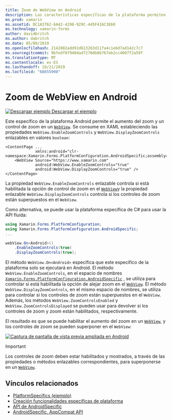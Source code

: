 ```yaml
---
title: Zoom de WebView en Android
description: Las características específicas de la plataforma permiten consumir funcionalidad que solo está disponible en una plataforma específica, sin necesidad de implementar representadores o efectos personalizados. En este artículo se explica cómo consumir el específico de la plataforma Android que habilita el zoom en un WebView.
ms.prod: xamarin
ms.assetid: DC1A3762-6A42-4298-929C-445F416C3E60
ms.technology: xamarin-forms
author: davidbritch
ms.author: dabritch
ms.date: 05/09/2019
ms.openlocfilehash: 2142882add91d613263d11fa4c1e6d7ad142c7c7
ms.sourcegitcommit: 9bfedf07940dad7270db86767eb2cc4007f2a59f
ms.translationtype: MT
ms.contentlocale: es-ES
ms.lasthandoff: 10/21/2019
ms.locfileid: "68655998"
---
```

# <a name="webview-zoom-on-android"></a>Zoom de WebView en Android

[![Descargar ejemplo](~/media/shared/download.png) Descargar el ejemplo](https://docs.microsoft.com/samples/xamarin/xamarin-forms-samples/userinterface-platformspecifics)

Este específico de la plataforma Android permite el aumento del zoom y un control de zoom en un [`WebView`](xref:Xamarin.Forms.WebView). Se consume en XAML estableciendo las propiedades `WebView.EnableZoomControls` y `WebView.DisplayZoomControls` enlazables en valores `boolean`:

```xaml
<ContentPage ...
             xmlns:android="clr-namespace:Xamarin.Forms.PlatformConfiguration.AndroidSpecific;assembly=Xamarin.Forms.Core">
    <WebView Source="https://www.xamarin.com"
             android:WebView.EnableZoomControls="true"
             android:WebView.DisplayZoomControls="true" />
</ContentPage>
```

La propiedad `WebView.EnableZoomControls` enlazable controla si está habilitada la opción de control de zoom en el [`WebView`](xref:Xamarin.Forms.WebView)y la propiedad enlazable `WebView.DisplayZoomControls` controla si los controles de zoom están superpuestos en el `WebView`.

Como alternativa, se puede usar la plataforma específica de C# para usar la API fluida:

```csharp
using Xamarin.Forms.PlatformConfiguration;
using Xamarin.Forms.PlatformConfiguration.AndroidSpecific;
...

webView.On<Android>()
    .EnableZoomControls(true)
    .DisplayZoomControls(true);
```

El método `WebView.On<Android>` especifica que este específico de la plataforma solo se ejecutará en Android. El método `WebView.EnableZoomControls`, en el espacio de nombres [`Xamarin.Forms.PlatformConfiguration.AndroidSpecific`](xref:Xamarin.Forms.PlatformConfiguration.AndroidSpecific) , se utiliza para controlar si está habilitada la opción de alejar zoom en el [`WebView`](xref:Xamarin.Forms.WebView). El método `WebView.DisplayZoomControls`, en el mismo espacio de nombres, se utiliza para controlar si los controles de zoom están superpuestos en el `WebView`. Además, los métodos `WebView.ZoomControlsEnabled` y `WebView.ZoomControlsDisplayed` se pueden usar para devolver si los controles de zoom y zoom están habilitados, respectivamente.

El resultado es que se puede habilitar el aumento del zoom en un [`WebView`](xref:Xamarin.Forms.WebView), y los controles de zoom se pueden superponer en el `WebView`:

[![Captura de pantalla de vista previa ampliada en Android](webview-zoom-controls-images/webview-zoom.png "Vista previa ampliada")](webview-zoom-controls-images/webview-zoom-large.png#lightbox "Vista previa ampliada")

> [!IMPORTANT]
> Los controles de zoom deben estar habilitados y mostrados, a través de las propiedades o métodos enlazables correspondientes, para superponerse en un [`WebView`](xref:Xamarin.Forms.WebView).

## <a name="related-links"></a>Vínculos relacionados

- [PlatformSpecifics (ejemplo)](https://docs.microsoft.com/samples/xamarin/xamarin-forms-samples/userinterface-platformspecifics)
- [Creación funcionalidades específicas de plataforma](~/xamarin-forms/platform/platform-specifics/index.md#creating-platform-specifics)
- [API de AndroidSpecific](xref:Xamarin.Forms.PlatformConfiguration.AndroidSpecific)
- [AndroidSpecific. AppCompat API](xref:Xamarin.Forms.PlatformConfiguration.AndroidSpecific.AppCompat)
